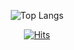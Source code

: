
<div align=center>
  
![Top Langs](https://github-readme-stats.vercel.app/api/top-langs/?username=Potatoplz&layout=compact)

[![Hits](https://hits.seeyoufarm.com/api/count/incr/badge.svg?url=https%3A%2F%2Fgithub.com%2FPotatoplz&count_bg=%233DBAC8&title_bg=%23555555&icon=&icon_color=%23E7E7E7&title=hits&edge_flat=false)](https://hits.seeyoufarm.com)

</div>
